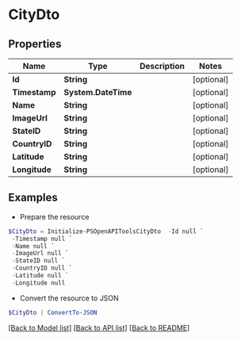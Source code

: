 # CityDto
## Properties

Name | Type | Description | Notes
------------ | ------------- | ------------- | -------------
**Id** | **String** |  | [optional] 
**Timestamp** | **System.DateTime** |  | [optional] 
**Name** | **String** |  | [optional] 
**ImageUrl** | **String** |  | [optional] 
**StateID** | **String** |  | [optional] 
**CountryID** | **String** |  | [optional] 
**Latitude** | **String** |  | [optional] 
**Longitude** | **String** |  | [optional] 

## Examples

- Prepare the resource
```powershell
$CityDto = Initialize-PSOpenAPIToolsCityDto  -Id null `
 -Timestamp null `
 -Name null `
 -ImageUrl null `
 -StateID null `
 -CountryID null `
 -Latitude null `
 -Longitude null
```

- Convert the resource to JSON
```powershell
$CityDto | ConvertTo-JSON
```

[[Back to Model list]](../README.md#documentation-for-models) [[Back to API list]](../README.md#documentation-for-api-endpoints) [[Back to README]](../README.md)

